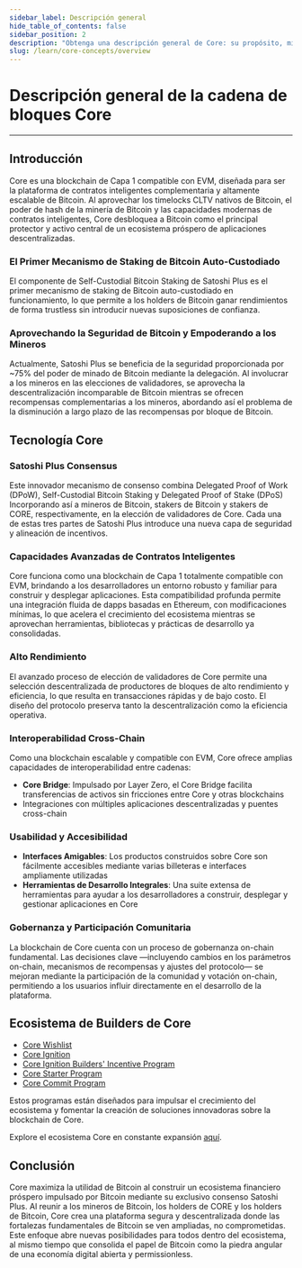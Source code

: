 ```yaml
---
sidebar_label: Descripción general
hide_table_of_contents: false
sidebar_position: 2
description: "Obtenga una descripción general de Core: su propósito, misión y visión futura"
slug: /learn/core-concepts/overview
---
```


# Descripción general de la cadena de bloques Core

---

## Introducción

Core es una blockchain de Capa 1 compatible con EVM, diseñada para ser la plataforma de contratos inteligentes complementaria y altamente escalable de Bitcoin. Al aprovechar los timelocks CLTV nativos de Bitcoin, el poder de hash de la minería de Bitcoin y las capacidades modernas de contratos inteligentes, Core desbloquea a Bitcoin como el principal protector y activo central de un ecosistema próspero de aplicaciones descentralizadas.

### El Primer Mecanismo de Staking de Bitcoin Auto-Custodiado

El componente de Self-Custodial Bitcoin Staking de Satoshi Plus es el primer mecanismo de staking de Bitcoin auto-custodiado en funcionamiento, lo que permite a los holders de Bitcoin ganar rendimientos de forma trustless sin introducir nuevas suposiciones de confianza.

### Aprovechando la Seguridad de Bitcoin y Empoderando a los Mineros

Actualmente, Satoshi Plus se beneficia de la seguridad proporcionada por ~75% del poder de minado de Bitcoin mediante la delegación. Al involucrar a los mineros en las elecciones de validadores, se aprovecha la descentralización incomparable de Bitcoin mientras se ofrecen recompensas complementarias a los mineros, abordando así el problema de la disminución a largo plazo de las recompensas por bloque de Bitcoin.

## Tecnología Core

### Satoshi Plus Consensus

Este innovador mecanismo de consenso combina Delegated Proof of Work (DPoW), Self-Custodial Bitcoin Staking y Delegated Proof of Stake (DPoS) Incorporando así a mineros de Bitcoin, stakers de Bitcoin y stakers de CORE, respectivamente, en la elección de validadores de Core. Cada una de estas tres partes de Satoshi Plus introduce una nueva capa de seguridad y alineación de incentivos.

### Capacidades Avanzadas de Contratos Inteligentes

Core funciona como una blockchain de Capa 1 totalmente compatible con EVM, brindando a los desarrolladores un entorno robusto y familiar para construir y desplegar aplicaciones. Esta compatibilidad profunda permite una integración fluida de dapps basadas en Ethereum, con modificaciones mínimas, lo que acelera el crecimiento del ecosistema mientras se aprovechan herramientas, bibliotecas y prácticas de desarrollo ya consolidadas.

### Alto Rendimiento

El avanzado proceso de elección de validadores de Core permite una selección descentralizada de productores de bloques de alto rendimiento y eficiencia, lo que resulta en transacciones rápidas y de bajo costo. El diseño del protocolo preserva tanto la descentralización como la eficiencia operativa.

### Interoperabilidad Cross-Chain

Como una blockchain escalable y compatible con EVM, Core ofrece amplias capacidades de interoperabilidad entre cadenas:

- **Core Bridge**: Impulsado por Layer Zero, el Core Bridge facilita transferencias de activos sin fricciones entre Core y otras blockchains
- Integraciones con múltiples aplicaciones descentralizadas y puentes cross-chain

### Usabilidad y Accesibilidad

- **Interfaces Amigables**: Los productos construidos sobre Core son fácilmente accesibles mediante varias billeteras e interfaces ampliamente utilizadas
- **Herramientas de Desarrollo Integrales**: Una suite extensa de herramientas para ayudar a los desarrolladores a construir, desplegar y gestionar aplicaciones en Core

### Gobernanza y Participación Comunitaria

La blockchain de Core cuenta con un proceso de gobernanza on-chain fundamental. Las decisiones clave —incluyendo cambios en los parámetros on-chain, mecanismos de recompensas y ajustes del protocolo— se mejoran mediante la participación de la comunidad y votación on-chain, permitiendo a los usuarios influir directamente en el desarrollo de la plataforma.

## Ecosistema de Builders de Core

- [Core Wishlist](https://github.com/coredao-org/core-community-contributions/blob/main/Core-Wishlist.md)
- [Core Ignition](https://ignition.coredao.org/)
- [Core Ignition Builders' Incentive Program](https://coredao.org/initiatives/incentiveprogram)
- [Core Starter Program](https://coredao.org/initiatives/corestarterprogram)
- [Core Commit Program](https://coredao.org/initiatives/commit-program)

Estos programas están diseñados para impulsar el crecimiento del ecosistema y fomentar la creación de soluciones innovadoras sobre la blockchain de Core.

Explore el ecosistema Core en constante expansión [aquí](https://coredao.org/explore/ecosystem).

## Conclusión

Core maximiza la utilidad de Bitcoin al construir un ecosistema financiero próspero impulsado por Bitcoin mediante su exclusivo consenso Satoshi Plus. Al reunir a los mineros de Bitcoin, los holders de CORE y los holders de Bitcoin, Core crea una plataforma segura y descentralizada donde las fortalezas fundamentales de Bitcoin se ven ampliadas, no comprometidas. Este enfoque abre nuevas posibilidades para todos dentro del ecosistema, al mismo tiempo que consolida el papel de Bitcoin como la piedra angular de una economía digital abierta y permissionless.
